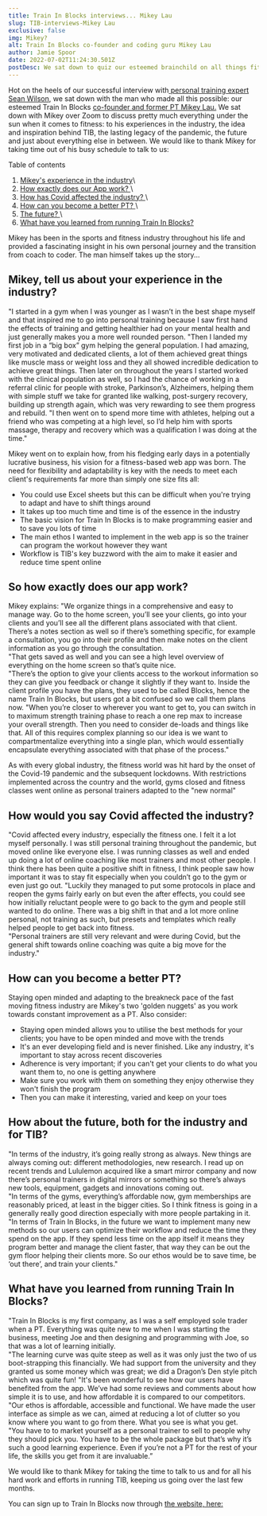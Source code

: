 ```yaml
---
title: Train In Blocks interviews... Mikey Lau
slug: TIB-interviews-Mikey Lau
exclusive: false
img: Mikey?
alt: Train In Blocks co-founder and coding guru Mikey Lau
author: Jamie Spoor
date: 2022-07-02T11:24:30.501Z
postDesc: We sat down to quiz our esteemed brainchild on all things fitness
---
```

Hot on the heels of our successful interview with[ personal training expert Sean Wilson](https://traininblocks.com/blog/sean-wilson-personal-trainer-interview/), we sat down with the man who made all this possible: our esteemed Train In Blocks [co-founder and former PT Mikey Lau.](https://traininblocks.com/blog/meet-the-tib-team-mikey/)
We sat down with Mikey over Zoom to discuss pretty much everything under the sun when it comes to fitness: to his experiences in the industry, the idea and inspiration behind TIB, the lasting legacy of the pandemic, the future and just about everything else in between. We would like to thank Mikey for taking time out of his busy schedule to talk to us:

Table of contents

1. [Mikey's experience in the industry](<##  Mikey, tell us about your experience in the industry?>)\
2. [How exactly does our App work? ](<## So how exactly does our app work?>)\
3. [How has Covid affected the industry? ](<## How would you say Covid affected the industry?>)\
4. [How can you become a better PT? ](<## How can you become a better PT?>)\
5. [The future? ](<## How about the future, both for the industry and for TIB?>)\
6. [What have you learned from running Train In Blocks? ](<## What have you learned from running Train In Blocks?>)

Mikey has been in the sports and fitness industry throughout his life and provided a fascinating insight in his own personal journey and the transition from coach to coder. The man himself takes up the story...

## Mikey, tell us about your experience in the industry?

"I started in a gym when I was younger as I wasn’t in the best shape myself and that inspired me to go into personal training because I saw first hand the effects of training and getting healthier had on your mental health and just generally makes you a more well rounded person.
"Then I landed my first job in a “big box” gym helping the general population. I had amazing, very motivated and dedicated clients, a lot of them achieved great things like muscle mass or weight loss and they all showed incredible dedication to achieve great things. Then later on throughout the years I started worked with the clinical population as well, so I had the chance of working in a referral clinic for people with stroke, Parkinson’s, Alzheimers, helping them with simple stuff we take for granted like walking, post-surgery recovery, building up strength again, which was very rewarding to see them progress and rebuild.
"I then went on to spend more time with athletes, helping out a friend who was competing at a high level, so I’d help him with sports massage, therapy and recovery which was a qualification I was doing at the time."

Mikey went on to explain how, from his fledging early days in a potentially lucrative business, his vision for a fitness-based web app was born. The need for flexibility and adaptability is key with the needs to meet each client's requirements far more than simply one size fits all:

* You could use Excel sheets but this can be difficult when you're trying to adapt and have to shift things around
* It takes up too much time and time is of the essence in the industry
* The basic vision for Train In Blocks is to make programming easier and to save you lots of time
* The main ethos I wanted to implement in the web app is so the trainer can program the workout however they want
* Workflow is TIB's key buzzword with the aim to make it easier and reduce time spent online

## So how exactly does our app work?

Mikey explains: "We organize things in a comprehensive and easy to manage way. Go to the home screen, you’ll see your clients, go into your clients and you’ll see all the different plans associated with that client. There’s a notes section as well so if there’s something specific, for example a consultation, you go into their profile and then make notes on the client information as you go through the consultation.\
 "That gets saved as well and you can see a high level overview of everything on the home screen so that’s quite nice. \
"There’s the option to give your clients access to the workout information so they can give you feedback or change it slightly if they want to. Inside the client profile you have the plans, they used to be called Blocks, hence the name Train In Blocks, but users got a bit confused so we call them plans now. 
 "When you’re closer to  wherever you want to get to, you can switch in to maximum strength training phase to reach a one rep max to increase your overall strength. Then you need to consider de-loads and things like that. All of this requires complex planning so our idea is we want to compartmentalize everything into a single plan, which would essentially encapsulate everything associated with that phase of the process."

As with every global industry, the fitness world was hit hard by the onset of the Covid-19 pandemic and the subsequent lockdowns. With restrictions implemented across the country and the world, gyms closed and fitness classes went online as personal trainers adapted to the "new normal"

## How would you say Covid affected the industry?

"Covid affected every industry, especially the fitness one. I felt it a lot myself personally. I was still personal training throughout the pandemic, but moved online like everyone else. I was running classes as well and ended up doing a lot of online coaching like most trainers and most other people. I think there has been quite a positive shift in fitness, I think people saw how important it was to stay fit especially when you couldn’t go to the gym or even just go out. 
"Luckily they managed to put some protocols in place and reopen the gyms fairly early on but even the after effects, you could see how initially reluctant people were to go back to the gym and people still wanted to do online. There was a big shift in that and a lot more online personal, not training as such, but presets and templates which really helped people to get back into fitness. \
"Personal trainers are still very relevant and were during Covid, but the general shift towards online coaching was quite a big move for the industry."

## How can you become a better PT?

Staying open minded and adapting to the breakneck pace of the fast moving fitness industry are Mikey's two 'golden nuggets' as you work towards constant improvement as a PT. Also consider: 

* Staying open minded allows you to  utilise the best methods for your clients; you have to be open minded and move with the trends
* It's an ever developing field and is never finished. Like any industry, it's important to stay across recent discoveries
* Adherence is very important; if you can't get your clients to do what you want them to, no one is getting anywhere
* Make sure you work with them on something they enjoy otherwise they won't finish the program
* Then you can make it interesting, varied and keep on your toes

## How about the future, both for the industry and for TIB?

"In terms of the industry, it’s going really strong as always. New things are always coming out: different methodologies, new research. I read up on recent trends and Lululemon acquired like a smart mirror company and now there’s personal trainers in digital mirrors or something so there’s always new tools, equipment, gadgets and innovations coming out.\
"In terms of the gyms, everything’s affordable now, gym memberships are reasonably priced, at least in the bigger cities. So I think fitness is going in a generally really good direction especially with more people partaking in it.
"In terms of Train In Blocks, in the future we want to implement many new methods so our users can optimize their workflow and reduce the time they spend on the app. If they spend less time on the app itself it means they program better and manage the client faster, that way they can be out the gym floor helping their clients more. So our ethos would be to save time, be ‘out there’, and train your clients."

## What have you learned from running Train In Blocks?

"Train In Blocks is my first company, as I was a self employed sole trader when a PT. Everything was quite new to me when I was starting the business, meeting Joe and then designing and programming with Joe, so that was a lot of learning initially. \
"The learning curve was quite steep as well as it was only just the two of us boot-strapping this financially.          We had support from the university and they granted us some money which was great; we did a Dragon’s Den style pitch which was quite fun!
"It's been wonderful to see how our users have benefited from the app. We’ve had some reviews and comments about how simple it is to use, and how affordable it is compared to our competitors. \
"Our ethos is affordable, accessible and functional. We have made the user interface as simple as we can, aimed at reducing a lot of clutter so you know where you want to go from there. What you see is what you get. \
"You have to to market yourself as a personal trainer to sell to people why they should pick you. You have to be the whole package but that’s why it’s such a good learning experience. Even if you’re not a PT for the rest of your life, the skills you get from it are invaluable.”

We would like to thank Mikey for taking the time to talk to us and for all his hard work and efforts in running TIB, keeping us going over the last few months.  

You can sign up to Train In Blocks now through [the website, here:](https://traininblocks.com/)